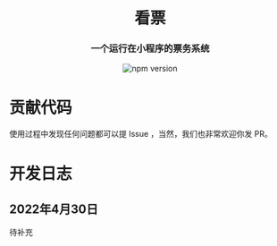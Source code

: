 <h1 align="center">
看票
</h1>
<h3 align="center">一个运行在小程序的票务系统</h3>
<p align="center">
<img src="https://img.shields.io/npm/v/@vant/weapp.svg?style=for-the-badge" alt="npm version" />
</p>


# 贡献代码
使用过程中发现任何问题都可以提 Issue ，当然，我们也非常欢迎你发 PR。
 

# 开发日志
## 2022年4月30日
待补充